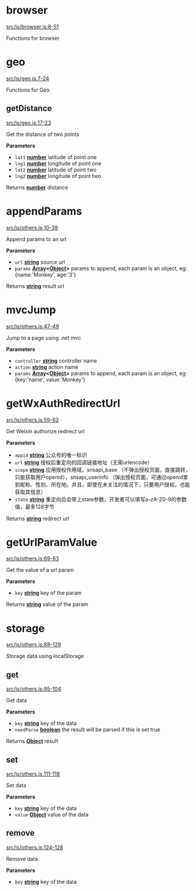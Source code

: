 # browser

[src/js/browser.js:8-51](https://github.com/MonkeyRun/monkey-run.js/blob/f5e0bcf6f0507e1adb488978f2edc4f89b37e916/src/js/browser.js#L8-L51 "Source code on GitHub")

Functions for browser

# geo

[src/js/geo.js:7-24](https://github.com/MonkeyRun/monkey-run.js/blob/f5e0bcf6f0507e1adb488978f2edc4f89b37e916/src/js/geo.js#L7-L24 "Source code on GitHub")

Functions for Geo

## getDistance

[src/js/geo.js:17-23](https://github.com/MonkeyRun/monkey-run.js/blob/f5e0bcf6f0507e1adb488978f2edc4f89b37e916/src/js/geo.js#L17-L23 "Source code on GitHub")

Get the distance of two points

**Parameters**

-   `lat1` **[number](https://developer.mozilla.org/en-US/docs/Web/JavaScript/Reference/Global_Objects/Number)** latitude of point one
-   `lng1` **[number](https://developer.mozilla.org/en-US/docs/Web/JavaScript/Reference/Global_Objects/Number)** longitude of point one
-   `lat2` **[number](https://developer.mozilla.org/en-US/docs/Web/JavaScript/Reference/Global_Objects/Number)** latitude of point two
-   `lng2` **[number](https://developer.mozilla.org/en-US/docs/Web/JavaScript/Reference/Global_Objects/Number)** longitude of point two

Returns **[number](https://developer.mozilla.org/en-US/docs/Web/JavaScript/Reference/Global_Objects/Number)** distance

# appendParams

[src/js/others.js:10-39](https://github.com/MonkeyRun/monkey-run.js/blob/f5e0bcf6f0507e1adb488978f2edc4f89b37e916/src/js/others.js#L10-L39 "Source code on GitHub")

Append params to an url

**Parameters**

-   `url` **[string](https://developer.mozilla.org/en-US/docs/Web/JavaScript/Reference/Global_Objects/String)** source url
-   `params` **[Array](https://developer.mozilla.org/en-US/docs/Web/JavaScript/Reference/Global_Objects/Array)&lt;[Object](https://developer.mozilla.org/en-US/docs/Web/JavaScript/Reference/Global_Objects/Object)>** params to append, each param is an object, eg: {name:'Monkey', age:'3'}

Returns **[string](https://developer.mozilla.org/en-US/docs/Web/JavaScript/Reference/Global_Objects/String)** result url

# mvcJump

[src/js/others.js:47-49](https://github.com/MonkeyRun/monkey-run.js/blob/f5e0bcf6f0507e1adb488978f2edc4f89b37e916/src/js/others.js#L47-L49 "Source code on GitHub")

Jump to a page using .net mvc

**Parameters**

-   `controller` **[string](https://developer.mozilla.org/en-US/docs/Web/JavaScript/Reference/Global_Objects/String)** controller name
-   `action` **[string](https://developer.mozilla.org/en-US/docs/Web/JavaScript/Reference/Global_Objects/String)** action name
-   `params` **[Array](https://developer.mozilla.org/en-US/docs/Web/JavaScript/Reference/Global_Objects/Array)&lt;[Object](https://developer.mozilla.org/en-US/docs/Web/JavaScript/Reference/Global_Objects/Object)>** params to append, each param is an object, eg: {key:'name', value:'Monkey'}

# getWxAuthRedirectUrl

[src/js/others.js:59-62](https://github.com/MonkeyRun/monkey-run.js/blob/f5e0bcf6f0507e1adb488978f2edc4f89b37e916/src/js/others.js#L59-L62 "Source code on GitHub")

Get Weixin authorize redirect url

**Parameters**

-   `appid` **[string](https://developer.mozilla.org/en-US/docs/Web/JavaScript/Reference/Global_Objects/String)** 公众号的唯一标识
-   `url` **[string](https://developer.mozilla.org/en-US/docs/Web/JavaScript/Reference/Global_Objects/String)** 授权后重定向的回调链接地址（无需urlencode）
-   `scope` **[string](https://developer.mozilla.org/en-US/docs/Web/JavaScript/Reference/Global_Objects/String)** 应用授权作用域，snsapi_base （不弹出授权页面，直接跳转，只能获取用户openid），snsapi_userinfo （弹出授权页面，可通过openid拿到昵称、性别、所在地。并且，即使在未关注的情况下，只要用户授权，也能获取其信息）
-   `state` **[string](https://developer.mozilla.org/en-US/docs/Web/JavaScript/Reference/Global_Objects/String)** 重定向后会带上state参数，开发者可以填写a-zA-Z0-9的参数值，最多128字节

Returns **[string](https://developer.mozilla.org/en-US/docs/Web/JavaScript/Reference/Global_Objects/String)** redirect url

# getUrlParamValue

[src/js/others.js:69-83](https://github.com/MonkeyRun/monkey-run.js/blob/f5e0bcf6f0507e1adb488978f2edc4f89b37e916/src/js/others.js#L69-L83 "Source code on GitHub")

Get the value of a url param

**Parameters**

-   `key` **[string](https://developer.mozilla.org/en-US/docs/Web/JavaScript/Reference/Global_Objects/String)** key of the param

Returns **[string](https://developer.mozilla.org/en-US/docs/Web/JavaScript/Reference/Global_Objects/String)** value of the param

# storage

[src/js/others.js:88-129](https://github.com/MonkeyRun/monkey-run.js/blob/f5e0bcf6f0507e1adb488978f2edc4f89b37e916/src/js/others.js#L88-L129 "Source code on GitHub")

Storage data using localStorage

## get

[src/js/others.js:95-104](https://github.com/MonkeyRun/monkey-run.js/blob/f5e0bcf6f0507e1adb488978f2edc4f89b37e916/src/js/others.js#L95-L104 "Source code on GitHub")

Get data

**Parameters**

-   `key` **[string](https://developer.mozilla.org/en-US/docs/Web/JavaScript/Reference/Global_Objects/String)** key of the data
-   `needParse` **[boolean](https://developer.mozilla.org/en-US/docs/Web/JavaScript/Reference/Global_Objects/Boolean)** the result will be parsed if this is set true

Returns **[Object](https://developer.mozilla.org/en-US/docs/Web/JavaScript/Reference/Global_Objects/Object)** result

## set

[src/js/others.js:111-118](https://github.com/MonkeyRun/monkey-run.js/blob/f5e0bcf6f0507e1adb488978f2edc4f89b37e916/src/js/others.js#L111-L118 "Source code on GitHub")

Set data

**Parameters**

-   `key` **[string](https://developer.mozilla.org/en-US/docs/Web/JavaScript/Reference/Global_Objects/String)** key of the data
-   `value` **[Object](https://developer.mozilla.org/en-US/docs/Web/JavaScript/Reference/Global_Objects/Object)** value of the data

## remove

[src/js/others.js:124-128](https://github.com/MonkeyRun/monkey-run.js/blob/f5e0bcf6f0507e1adb488978f2edc4f89b37e916/src/js/others.js#L124-L128 "Source code on GitHub")

Remove data

**Parameters**

-   `key` **[string](https://developer.mozilla.org/en-US/docs/Web/JavaScript/Reference/Global_Objects/String)** key of the data

